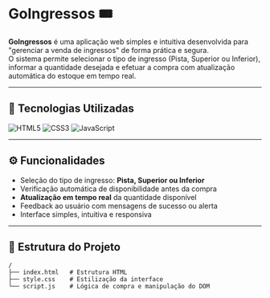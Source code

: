 # GoIngressos 🎟️

**GoIngressos** é uma aplicação web simples e intuitiva desenvolvida para "gerenciar a venda de ingressos" de forma prática e segura.  
O sistema permite selecionar o tipo de ingresso (Pista, Superior ou Inferior), informar a quantidade desejada e efetuar a compra com atualização automática do estoque em tempo real.

---

## 🚀 Tecnologias Utilizadas

![HTML5](https://img.shields.io/badge/HTML5-E34F26?style=for-the-badge&logo=html5&logoColor=white)  ![CSS3](https://img.shields.io/badge/CSS3-1572B6?style=for-the-badge&logo=css3&logoColor=white)  ![JavaScript](https://img.shields.io/badge/JavaScript-F7DF1E?style=for-the-badge&logo=javascript&logoColor=black)

---

## ⚙️ Funcionalidades

- Seleção do tipo de ingresso: **Pista, Superior ou Inferior**  
- Verificação automática de disponibilidade antes da compra  
- **Atualização em tempo real** da quantidade disponível  
- Feedback ao usuário com mensagens de sucesso ou alerta  
- Interface simples, intuitiva e responsiva  

---

## 📂 Estrutura do Projeto

```plaintext
/
├── index.html   # Estrutura HTML
├── style.css    # Estilização da interface
└── script.js    # Lógica de compra e manipulação do DOM
